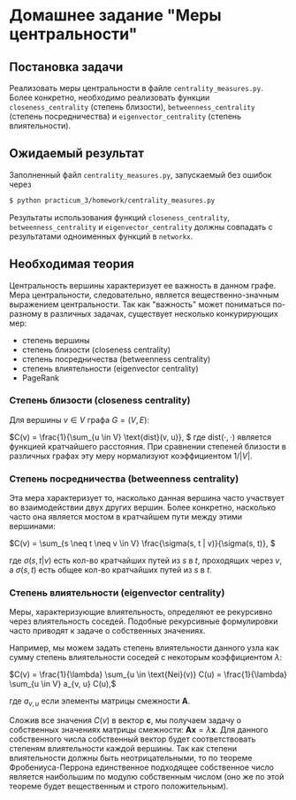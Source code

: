 # Домашнее задание "Меры центральности"

## Постановка задачи

Реализовать меры центральности в файле `centrality_measures.py`. Более конкретно, необходимо реализовать функции `closeness_centrality` (степень близости), `betweenness_centrality` (степень посредничества) и `eigenvector_centrality` (степень влиятельности). 

## Ожидаемый результат

Заполненный файл `centrality_measures.py`, запускаемый без ошибок через
```bash
$ python practicum_3/homework/centrality_measures.py
```
Результаты использования функций `closeness_centrality`, `betweenness_centrality` и `eigenvector_centrality` должны совпадать с результатами одноименных функций в `networkx`.

## Необходимая теория

Центральность вершины характеризует ее важность в данном графе. Мера центральности, следовательно, является вещественно-значным выражением центральности. Так как "важность" может пониматься по-разному в различных задачах, существует несколько конкурирующих мер:
* степень вершины
* степень близости (closeness centrality)
* степень посредничества (betweenness centrality)
* степень влиятельности (eigenvector centrality)
* PageRank


### Степень близости (closeness centrality)

Для вершины $v \in V$ графа $G = (V, E)$:


$`C(v) = \frac{1}{\sum_{u \in V} \text{dist}(v, u)}, `$
где $\text{dist}(\cdot, \cdot)$ является функцией кратчайшего расстояния. При сравнении степеней близости в различных графах эту меру нормализуют коэффициентом $1/|V|$.

### Степень посредничества (betweenness centrality)

Эта мера характеризует то, насколько данная вершина часто участвует во взаимодействии двух других вершин. Более конкретно, насколько часто она является мостом в кратчайшем пути между этими вершинами:

$`C(v) = \sum_{s \neq t \neq v \in V} \frac{\sigma(s, t | v)}{\sigma(s, t)}, `$

где $\sigma(s, t | v)$ есть кол-во кратчайших путей из $s$ в $t$, проходящих через $v$, а $\sigma(s, t)$ есть общее кол-во кратчайших путей из $s$ в $t$.

### Степень влиятельности (eigenvector centrality)

Меры, характеризующие влиятельность, определяют ее рекурсивно через влиятельность соседей. Подобные рекурсивные формулировки часто приводят к задаче о собственных значениях.

Например, мы можем задать степень влиятельности данного узла как сумму степень влиятельности соседей с некоторым коэффициентом $\lambda$:

$`C(v) = \frac{1}{\lambda} \sum_{u \in \text{Nei}(v)} C(u) = \frac{1}{\lambda} \sum_{u \in V} a_{v, u} C(u),`$

где $`a_{v, u}`$ если элементы матрицы смежности $`\boldsymbol{A}`$.

Сложив все значения $`C(v)`$ в вектор $`\boldsymbol{c}`$, мы получаем задачу о собственных значениях матрицы смежности:
$`
\boldsymbol{A} \boldsymbol{x} = \lambda \boldsymbol{x}.
`$
Для данного собственного числа собственный вектор будет соответствовать степеням влиятельности каждой вершины. Так как степени влиятельности должны быть неотрицательными, то по теореме Фробениуса-Перрона единственное подходящее собственное число является наибольшим по модулю собственным числом (оно же по этой теореме будет вещественным и строго положительным).

